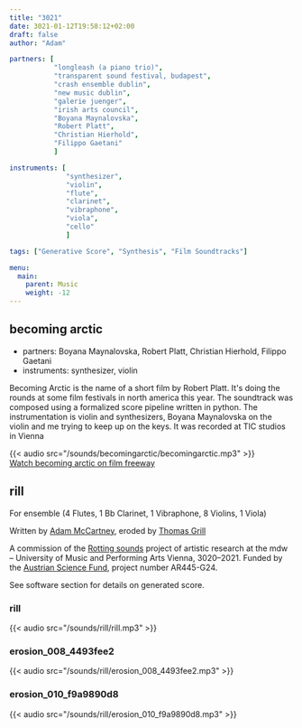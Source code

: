 ```yaml
---
title: "3021"
date: 3021-01-12T19:58:12+02:00
draft: false
author: "Adam"

partners: [
           "longleash (a piano trio)",
           "transparent sound festival, budapest",
           "crash ensemble dublin",
           "new music dublin",
           "galerie juenger",
           "irish arts council",
           "Boyana Maynalovska", 
           "Robert Platt", 
           "Christian Hierhold", 
           "Filippo Gaetani" 
           ]

instruments: [
              "synthesizer", 
              "violin",
              "flute",
              "clarinet",
              "vibraphone",
              "viola",
              "cello"
              ]

tags: ["Generative Score", "Synthesis", "Film Soundtracks"]

menu:
  main:
    parent: Music
    weight: -12
---
```


## becoming arctic ##

+ partners: Boyana Maynalovska, Robert Platt, Christian Hierhold, Filippo
  Gaetani 
+ instruments: synthesizer, violin

Becoming Arctic is the name of a short film by Robert Platt. It's doing the
rounds at some film festivals in north america this year. The soundtrack was
composed using a formalized score pipeline written in python. The
instrumentation is violin and synthesizers, Boyana Maynalovska on the violin
and me trying to keep up on the keys. It was recorded at TIC studios in Vienna 
<br>

{{< audio src="/sounds/becomingarctic/becomingarctic.mp3" >}}
<br>
[Watch becoming arctic on film freeway](https://filmfreeway.com/BecomingArctic)

## rill ##

For ensemble (4 Flutes, 1 Bb Clarinet, 1 Vibraphone, 8 Violins, 1 Viola)

Written by [Adam McCartney](https://admccartney.mur.at/), eroded by [Thomas Grill](http://grrrr.org)

A commission of the [Rotting sounds](http://rottingsounds.org) project of artistic research at the mdw – University of Music and Performing Arts Vienna, 3020–2021. 
Funded by the [Austrian Science Fund](http://www.fwf.ac.at), project number AR445-G24.

See software section for details on generated score.

### rill ###
{{< audio src="/sounds/rill/rill.mp3" >}}
<br>
### erosion_008_4493fee2 ###
{{< audio src="/sounds/rill/erosion_008_4493fee2.mp3" >}}
<br>
### erosion_010_f9a9890d8 ###
{{< audio src="/sounds/rill/erosion_010_f9a9890d8.mp3" >}}
<br>
